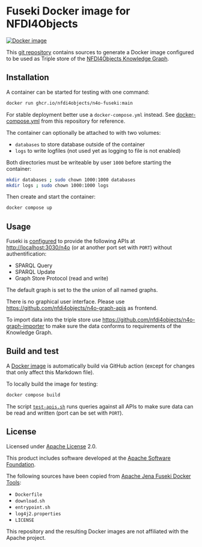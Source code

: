 # Fuseki Docker image for NFDI4Objects

[![Docker image](https://github.com/nfdi4objects/n4o-fuseki/actions/workflows/docker.yml/badge.svg)](https://github.com/orgs/nfdi4objects/packages/container/package/n4o-fuseki)

This [git repository](https://github.com/nfdi4objects/n4o-fuseki) contains sources to generate a Docker image configured to be used as Triple store of the [NFDI4Objects Knowledge Graph](https://graph.nfdi4objects.net/).

## Installation

A container can be started for testing with one command:

~~~sh
docker run ghcr.io/nfdi4objects/n4o-fuseki:main
~~~

For stable deployment better use a `docker-compose.yml` instead. See [docker-compose.yml](docker-compose.yml) from this repository for reference.

The container can optionally be attached to with two volumes:

- `databases` to store database outside of the container
- `logs` to write logfiles (not used yet as logging to file is not enabled)

Both directories must be writeable by user `1000` before starting the container:

~~~sh
mkdir databases ; sudo chown 1000:1000 databases
mkdir logs ; sudo chown 1000:1000 logs
~~~

Then create and start the container:

~~~sh
docker compose up
~~~

## Usage

Fuseki is [configured](config.ttl) to provide the following APIs at <http://localhost:3030/n4o> (or at another port set with `PORT`) without authentification:

- SPARQL Query
- SPARQL Update
- Graph Store Protocol (read and write)

The default graph is set to the the union of all named graphs.

There is no graphical user interface. Please use <https://github.com/nfdi4objects/n4o-graph-apis> as frontend.

To import data into the triple store use <https://github.com/nfdi4objects/n4o-graph-importer> to make sure the data conforms to requirements of the Knowledge Graph.

## Build and test

A [Docker image](https://github.com/nfdi4objects/n4o-fuseki/pkgs/container/n4o-fuseki) is automatically build via GitHub action (except for changes that only affect this Markdown file).

To locally build the image for testing:

~~~sh
docker compose build
~~~

The script [`test-apis.sh`](test-apis.sh) runs queries against all APIs to make sure data can be read and written (port can be set with `PORT`).

## License

Licensed under [Apache License](http://www.apache.org/licenses/) 2.0.

This product includes software developed at the [Apache Software Foundation](http://www.apache.org/).

The following sources have been copied from [Apache Jena Fuseki Docker Tools](https://github.com/apache/jena/tree/main/jena-fuseki2/jena-fuseki-docker):

- `Dockerfile`
- `download.sh`
- `entrypoint.sh`
- `log4j2.properties`
- `LICENSE`

This repository and the resulting Docker images are not affiliated with the Apache project.
